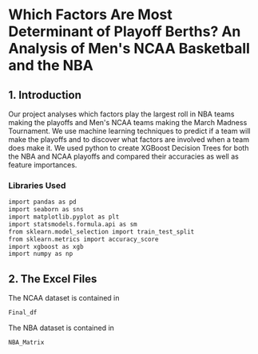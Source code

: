 # Which Factors Are Most Determinant of Playoff Berths? An Analysis of Men's NCAA Basketball and the NBA

## 1. Introduction
Our project analyses which factors play the largest roll in NBA teams making the playoffs and Men's NCAA teams making the March Madness Tournament. We use machine learning techniques to predict if a team will make the playoffs and to discover what factors are involved when a team does make it. We used python to create XGBoost Decision Trees for both the NBA and NCAA playoffs and compared their accuracies as well as feature importances.

### Libraries Used
```sh
import pandas as pd
import seaborn as sns
import matplotlib.pyplot as plt
import statsmodels.formula.api as sm
from sklearn.model_selection import train_test_split
from sklearn.metrics import accuracy_score
import xgboost as xgb
import numpy as np
```
## 2. The Excel Files
The NCAA dataset is contained in 
```sh 
Final_df
```
The NBA dataset is contained in 
```sh
NBA_Matrix
```
